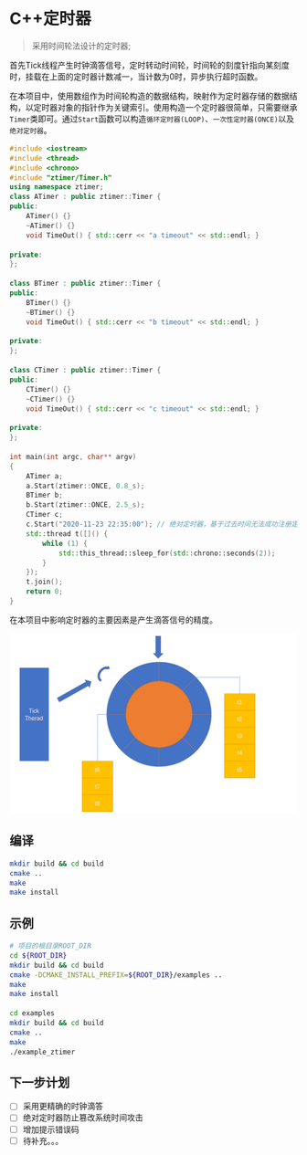 # C++定时器

> 采用时间轮法设计的定时器;

首先Tick线程产生时钟滴答信号，定时转动时间轮，时间轮的刻度针指向某刻度时，挂载在上面的定时器计数减一，当计数为0时，异步执行超时函数。

在本项目中，使用数组作为时间轮构造的数据结构，映射作为定时器存储的数据结构，以定时器对象的指针作为关键索引。使用构造一个定时器很简单，只需要继承`Timer`类即可。通过`Start`函数可以构造`循环定时器(LOOP)`、`一次性定时器(ONCE)`以及`绝对定时器`。

```cpp
#include <iostream>
#include <thread>
#include <chrono>
#include "ztimer/Timer.h"
using namespace ztimer;
class ATimer : public ztimer::Timer {
public:
    ATimer() {}
    ~ATimer() {}
    void TimeOut() { std::cerr << "a timeout" << std::endl; }

private:
};

class BTimer : public ztimer::Timer {
public:
    BTimer() {}
    ~BTimer() {}
    void TimeOut() { std::cerr << "b timeout" << std::endl; }

private:
};

class CTimer : public ztimer::Timer {
public:
    CTimer() {}
    ~CTimer() {}
    void TimeOut() { std::cerr << "c timeout" << std::endl; }

private:
};

int main(int argc, char** argv)
{
    ATimer a;
    a.Start(ztimer::ONCE, 0.8_s);
    BTimer b;
    b.Start(ztimer::ONCE, 2.5_s);
    CTimer c;
    c.Start("2020-11-23 22:35:00"); // 绝对定时器，基于过去时间无法成功注册定时器
    std::thread t([]() {
        while (1) {
            std::this_thread::sleep_for(std::chrono::seconds(2));
        }
    });
    t.join();
    return 0;
}
```

在本项目中影响定时器的主要因素是产生滴答信号的精度。

![](https://raw.githubusercontent.com/AZMDDY/imgs/master/20201115121300.png)

## 编译

```bash
mkdir build && cd build
cmake ..
make
make install
```

## 示例

```bash
# 项目的根目录ROOT_DIR
cd ${ROOT_DIR}
mkdir build && cd build
cmake -DCMAKE_INSTALL_PREFIX=${ROOT_DIR}/examples ..
make
make install

cd examples
mkdir build && cd build
cmake ..
make
./example_ztimer
```

## 下一步计划

- [ ] 采用更精确的时钟滴答
- [ ] 绝对定时器防止篡改系统时间攻击
- [ ] 增加提示错误码
- [ ] 待补充。。。
